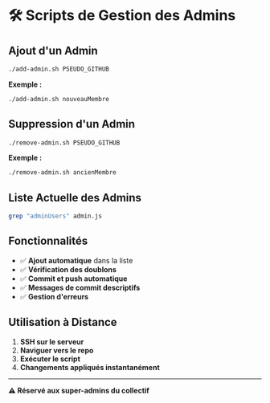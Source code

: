 # 🛠️ Scripts de Gestion des Admins

## Ajout d'un Admin

```bash
./add-admin.sh PSEUDO_GITHUB
```

**Exemple :**
```bash
./add-admin.sh nouveauMembre
```

## Suppression d'un Admin

```bash
./remove-admin.sh PSEUDO_GITHUB
```

**Exemple :**
```bash
./remove-admin.sh ancienMembre
```

## Liste Actuelle des Admins

```bash
grep "adminUsers" admin.js
```

## Fonctionnalités

- ✅ **Ajout automatique** dans la liste
- ✅ **Vérification des doublons**
- ✅ **Commit et push automatique**
- ✅ **Messages de commit descriptifs**
- ✅ **Gestion d'erreurs**

## Utilisation à Distance

1. **SSH sur le serveur**
2. **Naviguer vers le repo**
3. **Exécuter le script**
4. **Changements appliqués instantanément**

---

**⚠️ Réservé aux super-admins du collectif**